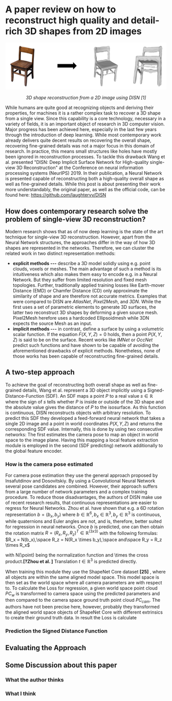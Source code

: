 


# A paper review on how to reconstruct high quality and detail-rich 3D shapes from 2D images
![enter image description here](https://github.com/bockph/DISN-Presentation/blob/master/title_1.png?raw=true)
<center><i>3D shape reconstruction from a 2D image using DISN [1]</i></center> 

While humans are quite good at recognizing objects and deriving their properties, for machines it is a rather complex task to recover a 3D shape from a single view. Since this capability is a core technology, necessary in a variety of fields, it is an important object of research in 3D computer vision. Major progress has been achieved here, especially in the last few years through the introduction of deep learning. While most contemporary work already delivers quite decent results on recovering the overall shape, recovering fine-grained details was not a major focus in this domain of research. In practice, this means small structures like holes have mostly been ignored in reconstruction processes. To tackle this drawback Wang et al. presented "DISN: Deep Implicit Surface Network for High-quality single-view 3D Reconstruction" at the Conference on neural information processing systems (NeurIPS) 2019. 
In their publication, a Neural Network is presented capable of reconstructing both a high-quality overall shape as well as fine-grained details. While this post is about presenting their work more understandably, the original paper, as well as the official code, can be found here: https://github.com/laughtervv/DISN

## How does contemporary research solve the problem of single-view 3D reconstruction?

Modern research shows that as of now deep learning is the state of the art technique for single-view 3D reconstruction. However, apart from the Neural Network structures, the approaches differ in the way of how 3D shapes are represented in the networks. Therefore, we can cluster the related work in two distinct representation methods:

 - **explicit methods ---** describe a 3D model solidly using e.g. point clouds, voxels or meshes. The main advantage of such a method is its intuitiveness which also makes them easy to encode e.g. in a Neural Network. But they suffer from limited resolution and fixed mesh topologies. Further, traditionally applied training losses like Earth-mover Distance (EMD) or Chamfer Distance (CD) only approximate the similarity of shape and are therefore not accurate metrics.
Examples that were compared to DISN are *AtlasNet*, *Pixel2Mesh*, and *3DN*.  While the first uses a set of parametric elements to generate 3D surfaces, the latter two reconstruct 3D shapes by deforming a given source mesh. Pixel2Mesh herefore uses a hardcoded Ellipsoidmesh while 3DN expects the source Mesh as an input. 
 - **implicit methods ---** in contrast, define a surface by using a volumetric scalar function. If the equation $F(X,Y,Z) = 0$ holds, then a point $P(X,Y,Z)$ is said to be on the surface. 
Recent works like  *IMNet* or *OccNet*  predict such functions and have shown to be capable of avoiding the aforementioned drawbacks of explicit methods. Nonetheless, none of those works has been capable of reconstructing fine-grained details.

## A two-step approach
To achieve the goal of reconstructing both overall shape as well as fine-grained details, Wang et al. represent a 3D object implicitly using a Signed-Distance-Function (SDF). An SDF maps a point $P$ to a real value $s \in \mathbb{R}$ where the sign of $s$ tells whether $P$ is inside or outside of the 3D shape and the absolute value gives the distance of $P$ to the isosurface.  As this function is continuous, DISN reconstructs objects with arbitrary resolution.
To predict this SDF they developed a feed-forward neural network that takes a single 2D image and a point in world coordinates $P(X, Y, Z)$ and returns the corresponding SDF value. Internally, this is done by using two consecutive networks: The first estimates the camera pose to map an object in world space to the image plane. Having this mapping a local feature extraction module is employed in the second (SDF predicting) network additionally to the global feature encoder.

### How is the camera pose estimated 
For camera pose estimation they use the general approach proposed by Insafutdinov and Dosovitskiy. By using a Convolutional Neural Network several pose candidates are combined. However, their approach suffers from a large number of network parameters and a complex training procedure. 
To reduce those disadvantages, the authors of DISN make use of recent research results, that continuous representations are easier to regress for Neural Networks. Zhou et al. have shown that e.g. a 6D rotation representation $b=(b_x,b_y)$ where $b \in \mathbb{R}^6, b_x \in \mathbb{R}^3, b_y \in \mathbb{R}^3$  is continuous, while quaternions and Euler angles are not, and is, therefore, better suited for regression in neural networks. Once $b$ is predicted, one can then obtain the rotation matrix $R =(R_x, R_y, R_z)^T \in \mathbb{R}^{(3x3)}$ with the following formulas:
$R_x = N(b_x),\space R_z = N(R_x \times b_y),\space  and\space R_y = R_z \times R_x$

with N(\point) being the normalization function and \times the cross product.**[?Zhou et al. ]**
Translation $t \in \mathbb{R}^3$ is predicted directly.

When training this module they use the ShapeNet Core dataset **[25]** , where all objects are within the same aligned model space. This model space is then set as the world space where all camera parameters are with respect to. To calculate the Loss for regression,  a given world space point cloud $PC_w$ is transformed to camera space using the predicted parameters and then compared to the camera space ground truth point cloud $PC_{cam}$. The authors have not been precise here, however, probably they transformed the aligned world space objects of ShapeNet Core with different extrinsics to create their ground truth data. In result the Loss is calculate







### Prediction the Signed Distance Function

## Evaluating the Approach

## Some Discussion about this paper

### What the author thinks

### What I think
<!--stackedit_data:
eyJoaXN0b3J5IjpbLTk1ODU0NjUyNiw1OTM5MjA5MzYsMTk4Nj
kwODMwNiwtMTMyMjMwODg3MywyMDc1MTA1MTI2LC03NzU3NTYx
OTQsMzYxOTQ3MzAwLC0xMTI4NjE0NzI3LDkwMjY0MTc5NSwtMz
IwMTU2MiwtMjEyMTY5MzYwMiw1NTQwNjc4MDksLTIxNDYyOTM2
MjQsMTUyNjEyNzQ4Niw1MjM3MTc4MzMsLTk4MzA3Mzk5NCwtMT
U0MjQ3NTcyNCwtNDIyODU1NTQyLDIxMjMyMTE2OTgsLTM0OTg5
MTI4NV19
-->